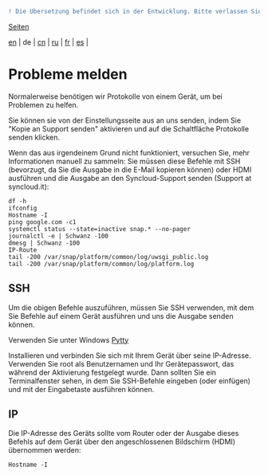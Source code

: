 ```diff
! Die Übersetzung befindet sich in der Entwicklung. Bitte verlassen Sie sich auf die englische Originalversion.
```

[Seiten](https://github.com/syncloud/docs/blob/master/de/index.md#seiten)

[en](https://github.com/syncloud/platform/wiki/Report-problems) | 
de | 
[cn](https://github.com/syncloud/docs/blob/master/cn/content/Report-problems.md) | 
[ru](https://github.com/syncloud/docs/blob/master/ru/content/Report-problems.md) | 
[fr](https://github.com/syncloud/docs/blob/master/fr/content/Report-problems.md) | 
[es](https://github.com/syncloud/docs/blob/master/es/content/Report-problems.md) | 

# Probleme melden

Normalerweise benötigen wir Protokolle von einem Gerät, um bei Problemen zu helfen.

Sie können sie von der Einstellungsseite aus an uns senden, indem Sie "Kopie an Support senden" aktivieren und auf die Schaltfläche Protokolle senden klicken.

Wenn das aus irgendeinem Grund nicht funktioniert, versuchen Sie, mehr Informationen manuell zu sammeln: Sie müssen diese Befehle mit SSH (bevorzugt, da Sie die Ausgabe in die E-Mail kopieren können) oder HDMI ausführen und die Ausgabe an den Syncloud-Support senden (Support at syncloud.it):

```
df -h
ifconfig
Hostname -I
ping google.com -c1
systemctl status --state=inactive snap.* --no-pager
journalctl -e | Schwanz -100
dmesg | Schwanz -100
IP-Route
tail -200 /var/snap/platform/common/log/uwsgi_public.log
tail -200 /var/snap/platform/common/log/platform.log
```

## SSH

Um die obigen Befehle auszuführen, müssen Sie SSH verwenden, mit dem Sie Befehle auf einem Gerät ausführen und uns die Ausgabe senden können.

Verwenden Sie unter Windows [Pytty]()

Installieren und verbinden Sie sich mit Ihrem Gerät über seine IP-Adresse. Verwenden Sie root als Benutzernamen und Ihr Gerätepasswort, das während der Aktivierung festgelegt wurde. Dann sollten Sie ein Terminalfenster sehen, in dem Sie SSH-Befehle eingeben (oder einfügen) und mit der Eingabetaste ausführen können.

## IP

Die IP-Adresse des Geräts sollte vom Router oder der Ausgabe dieses Befehls auf dem Gerät über den angeschlossenen Bildschirm (HDMI) übernommen werden:

```
Hostname -I
```
